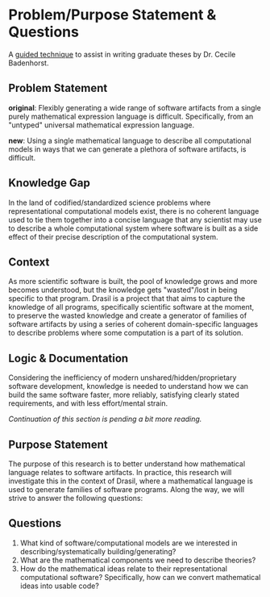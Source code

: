 # Problem/Purpose Statement & Questions

A [guided
technique](https://cecilebadenhorst.wordpress.com/carnegie-african-diaspora-workshops/problempurpose-statements-ppsqs/)
to assist in writing graduate theses by Dr. Cecile Badenhorst.

## Problem Statement

**original**: Flexibly generating a wide range of software artifacts from a
single purely mathematical expression language is difficult. Specifically, from
an "untyped" universal mathematical expression language.

**new**: Using a single mathematical language to describe all computational
models in ways that we can generate a plethora of software artifacts, is
difficult.

## Knowledge Gap

In the land of codified/standardized science problems where representational
computational models exist, there is no coherent language used to tie them
together into a concise language that any scientist may use to describe a whole
computational system where software is built as a side effect of their precise
description of the computational system.

## Context

As more scientific software is built, the pool of knowledge grows and more
becomes understood, but the knowledge gets "wasted"/lost in being specific to
that program. Drasil is a project that that aims to capture the knowledge of all
programs, specifically scientific software at the moment, to preserve the wasted
knowledge and create a generator of families of software artifacts by using a
series of coherent domain-specific languages to describe problems where some
computation is a part of its solution.

## Logic & Documentation

Considering the inefficiency of modern unshared/hidden/proprietary software
development, knowledge is needed to understand how we can build the same
software faster, more reliably, satisfying clearly stated requirements, and with
less effort/mental strain.

_Continuation of this section is pending a bit more reading._

## Purpose Statement

The purpose of this research is to better understand how mathematical language
relates to software artifacts. In practice, this research will investigate this
in the context of Drasil, where a mathematical language is used to generate
families of software programs. Along the way, we will strive to answer the
following questions:

## Questions

1. What kind of software/computational models are we interested in
   describing/systematically building/generating?
2. What are the mathematical components we need to describe theories?
3. How do the mathematical ideas relate to their representational computational
   software? Specifically, how can we convert mathematical ideas into usable
   code?
